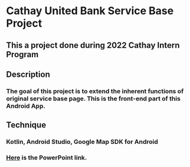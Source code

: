 # Cathay United Bank Service Base Project
## This a project done during 2022 Cathay Intern Program
## Description
### The goal of this project is to extend the inherent functions of original service base page. This is the front-end part of this Android App.
## Technique
### Kotlin, Android Studio, Google Map SDK for Android

### [Here](https://docs.google.com/presentation/d/1R-h_KxEwhV5hwZy3jYvj5vdLoON10FBr-kisu8KX2MU/edit?usp=sharing) is the PowerPoint link.

